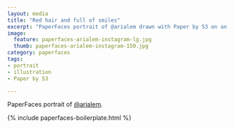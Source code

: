 ```yaml
---
layout: media
title: "Red hair and full of smiles"
excerpt: "PaperFaces portrait of @arialem drawn with Paper by 53 on an iPad."
image: 
  feature: paperfaces-arialem-instagram-lg.jpg
  thumb: paperfaces-arialem-instagram-150.jpg
category: paperfaces
tags: 
- portrait
- illustration
- Paper by 53

---
```


PaperFaces portrait of [@arialem](http://instagram.com/arialem).

{% include paperfaces-boilerplate.html %}
